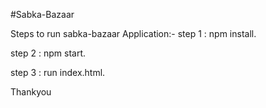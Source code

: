 #Sabka-Bazaar

Steps to run sabka-bazaar Application:-
step 1 : npm install.

step 2 : npm start.

step 3 : run index.html.

Thankyou
